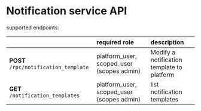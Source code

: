 # Notification service API

supported endpoints:

| | required role | description |
| :--- | :--- | :--- |
| **POST** `/rpc/notification_template` | platform\_user, scoped\_user \(scopes admin\) | Modify a notification template to platform |
| **GET** `/notification_templates` | platform\_user, scoped\_user \(scopes admin\) | list notification templates |




